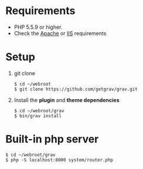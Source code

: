 # Requirements

- PHP 5.5.9 or higher.
- Check the [Apache](https://learn.getgrav.org/basics/requirements#apache-requirements) or [IIS](https://learn.getgrav.org/basics/requirements#iis-requirements) requirements

# Setup

1. git clone
   ```
   $ cd ~/webroot
   $ git clone https://github.com/getgrav/grav.git
   ```

2. Install the **plugin** and **theme dependencies**
   ```
   $ cd ~/webroot/grav
   $ bin/grav install
   ```

# Built-in php server
```
$ cd ~/webroot/grav
$ php -S localhost:8000 system/router.php
```